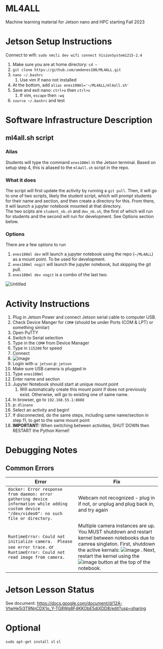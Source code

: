 # ML4ALL
Machine learning material for Jetson nano and HPC starting Fall 2023

# Jetson Setup Instructions
Connect to wifi: `sudo nmcli dev wifi connect VisionSystem1215-2.4`

1. Make sure you are at home directory: `cd ~`
2. `git clone https://github.com/umdenes100/ML4ALL.git`
3. `nano ~/.bashrc`
      1. Use vim if nano not installed
5. At the bottom, add `alias enes100ml='~/ML4ALL/ml4all.sh'`
6. Save and exit nano: `ctrl+o` then `ctrl+x`
      1. If vim, `escape` then `:wq`
8. `source ~/.bashrc` and test

# Software Infrastructure Description
## ml4all.sh script

### Alias   
Students will type the command `enes100ml` in the Jetson terminal. Based on setup step 4, this is aliased to the `ml4all.sh` script in the repo.   

### What it does
The script will first update the activity by running a `git pull`. Then, it will go to one of two scripts, likely the student script, which will prompt students for their name and section, and then create a directory for this. From there, it will launch a jupyter notebook mounted at that directory.     
The two scipts are `student_nb.sh` and `dev_nb.sh`, the first of which will run for students and the second will run for development. See Options section below.

### Options   
There are a few options to run
1. `enes100ml dev` will launch a jupyter notebook using the repo (`~/ML4ALL`) as a mount point. To be used for development.   
2. `enes100ml nogit` will launch the jupyter notebook, but skipping the git pull.
3. `enes100ml dev nogit` is a combo of the last two.    

![Untitled](https://github.com/umdenes100/ML4ALL/assets/99224714/7ca94f65-dfab-40dd-8bbf-030c990bcb34)


# Activity Instructions

1. Plug in Jetson Power and connect Jetson serial cable to computer USB.
2. Check Device Manger for `COM#` (should be under Ports (COM & LPT) or something similar)    
3. Open PuTTY
4. Switch to Serial selection
5. Type in the `COM#` from Device Manager
6. Type in `115200` for speed
7. Connect
8. ![image](https://github.com/umdenes100/ML4ALL/assets/99224714/b237908f-3fdc-4bfa-ad2c-a8080693e28b)     
9. Login with u: `jetson` p: `jetson`
10. Make sure USB camera is plugged in
11. Type `enes100ml`
12. Enter name and section
13. Jupyter Notebook should start at unique mount point
      1. Will automatically create this mount point if does not previously exist. Otherwise, will go to existing one of same name.
14. In browser, go to `192.168.55.1:8888`
15. p: `dlinano`
16. Select an activity and begin!
17. If disconnected, do the same steps, including same name/section in step 11, to get to the same mount point
18. **IMPORTANT:** When switching between activities, SHUT DOWN then RESTART the Python Kernel!

# Debugging Notes

## Common Errors
| Error | Fix | 
| ----- | ----- | 
| `docker: Error response from daemon: error gathering device information while adding custom device "/dev/video0": no such file or directory.` | Webcam not recognized - plug in if not, or unplug and plug back in, and try again | 
| `RuntimeError: Could not initialize camera.  Please see error trace.` or `RuntimeError: Could not read image from camera.` | Multiple camera instances are up. You MUST shutdown and restart kernel between notebooks due to camrea singleton. First, shutdown the active kernals: ![image](https://github.com/umdenes100/ML4ALL/assets/99224714/bba70584-a5b3-46c0-8a27-2eecfc3e0bee) .      Next, restart the kernel using the ![image](https://github.com/umdenes100/ML4ALL/assets/99224714/887301b2-1686-464a-95be-5167923d53e2) button at the top of the notebook. |  



# Jetson Lesson Status
See document:
https://docs.google.com/document/d/12A-VtwHe5i3T9NnCDX1o_Y-TG8Wg8F4KKObE5diXDD8/edit?usp=sharing

# Optional
`sudo apt-get install sl`
`sl`

